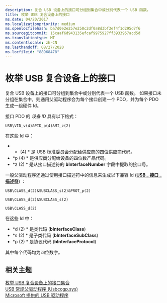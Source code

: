 ```yaml
---
description: 复合 USB 设备上的接口可分组到集合中或分别代表一个 USB 函数。
title: 枚举 USB 复合设备上的接口
ms.date: 04/20/2017
ms.localizationpriority: medium
ms.openlocfilehash: ba7d0e2e257e250c2df0a8d3bf3ef4f1d295d7f6
ms.sourcegitcommit: 15caaf6d943135efcaf9975927ff3933957acd5d
ms.translationtype: MT
ms.contentlocale: zh-CN
ms.lasthandoff: 08/27/2020
ms.locfileid: "88968478"
---
```

# <a name="enumeration-of-interfaces-on-usb-composite-devices"></a>枚举 USB 复合设备上的接口


复合 USB 设备上的接口可分组到集合中或分别代表一个 USB 函数。 如果接口未分组在集合中，则通用父驱动程序会为每个接口创建一个 PDO，并为每个 PDO 生成一组硬件 Id。

接口 PDO 的 *设备 ID* 具有以下格式：

`USB\VID_v(4)&PID_p(4)&MI_z(2)`

在这些 Id 中：

-   * (4) * 是 USB 标准委员会分配给供应商的四位供应商代码。
-   *p (4) * 是供应商分配给设备的四位数产品代码。
-   *z (2) * 是从接口描述符的 **bInterfaceNumber** 字段中提取的接口号。

一般父驱动程序还通过使用接口描述符中的信息来生成以下兼容 Id ([**USB \_ 接口 \_ 描述符**](https://docs.microsoft.com/windows-hardware/drivers/ddi/usbspec/ns-usbspec-_usb_interface_descriptor)) ：

`USB\CLASS_d(2)&SUBCLASS_s(2)&PROT_p(2)`

`USB\CLASS_d(2)&SUBCLASS_s(2)`

`USB\CLASS_d(2)`

在这些 Id 中：

-   *d (2) * 是类代码 (**bInterfaceClass**) 
-   *s (2) * 是子类代码 (**bInterfaceSubClass**) 
-   *p (2) * 是协议代码 (**bInterfaceProtocol**) 

其中每个代码均为四位数字。

## <a name="related-topics"></a>相关主题
[枚举 USB 复合设备上的接口集合](support-for-interface-collections.md)  
[USB 常规父驱动程序 (Usbccgp.sys)](usb-common-class-generic-parent-driver.md)  
[Microsoft 提供的 USB 驱动程序](system-supplied-usb-drivers.md)  



